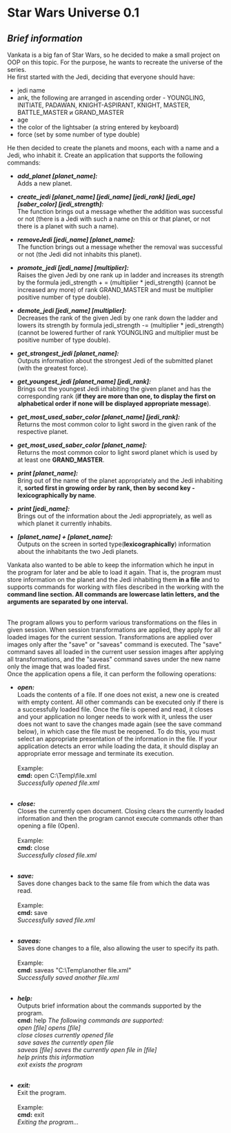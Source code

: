# Star Wars Universe 0.1
## *Brief information*

Vankata is a big fan of Star Wars, so he decided to make a small project on OOP on this topic.
For the purpose, he wants to recreate the universe of the series.<br/>
He first started with the Jedi, deciding that everyone should have: 
- jedi name
- ank, the following are arranged in ascending order - YOUNGLING,
INITIATE, PADAWAN, KNIGHT-ASPIRANT, KNIGHT, MASTER, BATTLE_MASTER и GRAND_MASTER
- age
- the color of the lightsaber (a string entered by keyboard) 
- force (set by some number of type double)<br/> 

He then decided to create the planets and moons, each with a name and a Jedi, who inhabit it.
Create an application that supports the following commands:<br/> 

 - **_add_planet [planet_name]:_**<br/>
Adds a new planet.<br/>

- **_create_jedi [planet_name] [jedi_name] [jedi_rank] [jedi_age] [saber_color] [jedi_strength]:_**<br/>
The function brings out a message whether the addition was successful or not
(there is a Jedi with such a name on this or that planet, or not there is a planet with such a name).<br/>

- **_removeJedi [jedi_name] [planet_name]:_**<br/>
The function brings out a message whether the removal was successful or not (the Jedi did not inhabits this planet).<br/> 

- **_promote_jedi [jedi_name] [multiplier]:_**<br/>
Raises the given Jedi by one rank up in ladder and increases its strength by the formula
jedi_strength + = (multiplier * jedi_strength) (cannot be increased any more)
of rank GRAND_MASTER and must be multiplier positive number of type double).<br/> 

- **_demote_jedi [jedi_name] [multiplier]:_**<br/>
Decreases the rank of the given Jedi by one rank down the ladder and lowers its strength by
formula jedi_strength -= (multiplier * jedi_strength) (cannot be lowered further
of rank YOUNGLING and multiplier must be positive number of type double).<br/>

- **_get_strongest_jedi [planet_name]:_**<br/>
Outputs information about the strongest Jedi of the submitted planet (with the greatest force).<br/> 

- **_get_youngest_jedi [planet_name] [jedi_rank]:_**<br/>
Brings out the youngest Jedi inhabiting the given planet and has the corresponding rank
(**if they are more than one, to display the first on alphabetical order if none will be displayed appropriate message**).<br/> 

- **_get_most_used_saber_color [planet_name] [jedi_rank]:_**<br/>
Returns the most common color to light sword in the given rank of the respective planet.<br/> 

- **_get_most_used_saber_color [planet_name]:_**<br/>
Returns the most common color to light sword planet which is used by at least one **GRAND_MASTER**.<br/>

- **_print [planet_name]:_**<br/>
Bring out of the name of the planet appropriately and the Jedi inhabiting it, **sorted first in 
growing order by rank, then by second key - lexicographically by name**.<br/>

- **_print [jedi_name]:_**<br/>
Brings out of the information about the Jedi appropriately, as well as which planet it currently inhabits.<br/>

- **_[planet_name] + [planet_name]:_**<br/>
Outputs on the screen in sorted type(**lexicographically**) information about the inhabitants the two Jedi planets.<br/> 

Vankata also wanted to be able to keep the information which he input 
in the program for later and be able to load it again.
That is, the program must store information on the planet and the Jedi inhabiting 
them **in a file** and to supports commands for working with files described in the
working with the **command line section. All commands are lowercase latin letters,
and the arguments are separated by one interval.**<br/><br/> 

The program allows you to perform various transformations on the files in given session.
When session transformations are applied, they apply for all loaded images for the current session.
Transformations are applied over images only after the "save" or "saveas" command is executed.
The "save" command saves all loaded in the current user session images after applying 
all transformations, and the "saveas" command saves under the new name only the image that was loaded first.<br/>
Once the application opens a file, it can perform the following operations:

- **_open:_**<br/> 
Loads the contents of a file. If one does not exist, a new one is created with empty content. 
All other commands can be executed only if there is a successfully loaded file. Once the file is 
opened and read, it closes and your application no longer needs to work with it, unless the user does 
not want to save the changes made again (see the save command below), in which case the file must be reopened. 
To do this, you must select an appropriate presentation of the information in the file. If your application 
detects an error while loading the data, it should display an appropriate error message and terminate its execution.<br/><br/>
Example:<br/>
**cmd:** open C:\Temp\file.xml<br/>
*Successfully opened file.xml*<br/><br/>

- **_close:_**<br/>
Closes the currently open document. Closing clears the currently loaded
information and then the program cannot execute commands other than opening a file (Open).<br/><br/>
Example:<br/>
**cmd:** close<br/>
*Successfully closed file.xml*<br/><br/>

- **_save:_**<br/> 
Saves done changes back to the same file from which the data was read.<br/><br/>
Example:<br/>
**cmd:** save<br/>
*Successfully saved file.xml*<br/><br/>

- **_saveas:_**<br/>
Saves done changes to a file, also allowing the user to specify its path.<br/><br/>
Example:<br/>
**cmd:** saveas "C:\Temp\another file.xml"<br/>
*Successfully saved another file.xml*<br/><br/>

- **_help:_**<br/>
Outputs brief information about the commands supported by the program.<br/>
**cmd:** help
*The following commands are supported:<br/>
open [file] opens [file]<br/>
close closes currently opened file<br/>
save saves the currently open file<br/>
saveas [file] saves the currently open file in [file]<br/>
help prints this information<br/>
exit exists the program*<br/><br/>

- **_exit:_**<br/> 
Exit the program.<br/><br/>
Example:<br/>
**cmd:** exit<br/>
*Exiting the program...*<br/><br/>
